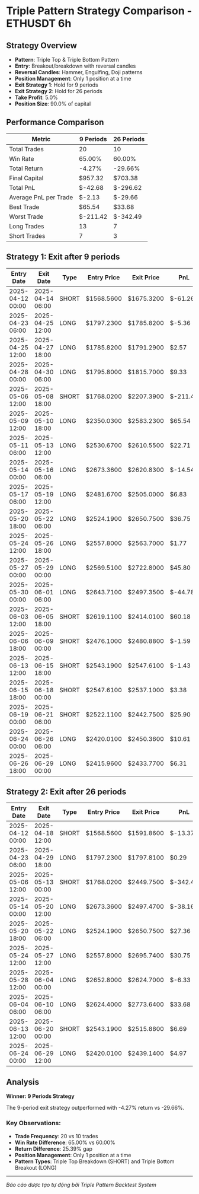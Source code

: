 # Triple Pattern Strategy Comparison - ETHUSDT 6h

## Strategy Overview
- **Pattern**: Triple Top & Triple Bottom Pattern
- **Entry**: Breakout/breakdown with reversal candles
- **Reversal Candles**: Hammer, Engulfing, Doji patterns
- **Position Management**: Only 1 position at a time
- **Exit Strategy 1**: Hold for 9 periods
- **Exit Strategy 2**: Hold for 26 periods
- **Take Profit**: 5.0%
- **Position Size**: 90.0% of capital

## Performance Comparison

| Metric | 9 Periods | 26 Periods |
|--------|-----------|------------|
| Total Trades | 20 | 10 |
| Win Rate | 65.00% | 60.00% |
| Total Return | -4.27% | -29.66% |
| Final Capital | $957.32 | $703.38 |
| Total PnL | $-42.68 | $-296.62 |
| Average PnL per Trade | $-2.13 | $-29.66 |
| Best Trade | $65.54 | $33.68 |
| Worst Trade | $-211.42 | $-342.49 |
| Long Trades | 13 | 7 |
| Short Trades | 7 | 3 |

## Strategy 1: Exit after 9 periods

| Entry Date | Exit Date | Type | Entry Price | Exit Price | PnL | PnL % | Pattern Type | Exit Reason | Bars Held |
|------------|-----------|------|-------------|------------|-----|-------|-------------|-------------|-----------|
| 2025-04-12 00:00 | 2025-04-14 06:00 | SHORT | $1568.5600 | $1675.3200 | $-61.26 | -6.81% | triple_top_breakdown | Time | 9 |
| 2025-04-23 06:00 | 2025-04-25 12:00 | LONG | $1797.2300 | $1785.8200 | $-5.36 | -0.63% | triple_bottom_breakout | Time | 9 |
| 2025-04-25 12:00 | 2025-04-27 18:00 | LONG | $1785.8200 | $1791.2900 | $2.57 | 0.31% | triple_bottom_breakout | Time | 9 |
| 2025-04-28 00:00 | 2025-04-30 06:00 | LONG | $1795.8000 | $1815.7000 | $9.33 | 1.11% | triple_bottom_breakout | Time | 9 |
| 2025-05-06 12:00 | 2025-05-08 18:00 | SHORT | $1768.0200 | $2207.3900 | $-211.42 | -24.85% | triple_top_breakdown | Time | 9 |
| 2025-05-09 12:00 | 2025-05-10 18:00 | LONG | $2350.0300 | $2583.2300 | $65.54 | 9.92% | triple_bottom_breakout | TP | 5 |
| 2025-05-11 06:00 | 2025-05-13 12:00 | LONG | $2530.6700 | $2610.5500 | $22.71 | 3.16% | triple_bottom_breakout | Time | 9 |
| 2025-05-14 00:00 | 2025-05-16 06:00 | LONG | $2673.3600 | $2620.8300 | $-14.54 | -1.96% | triple_bottom_breakout | Time | 9 |
| 2025-05-17 06:00 | 2025-05-19 12:00 | LONG | $2481.6700 | $2505.0000 | $6.83 | 0.94% | triple_bottom_breakout | Time | 9 |
| 2025-05-20 18:00 | 2025-05-22 06:00 | LONG | $2524.1900 | $2650.7500 | $36.75 | 5.01% | triple_bottom_breakout | TP | 6 |
| 2025-05-24 12:00 | 2025-05-26 18:00 | LONG | $2557.8000 | $2563.7000 | $1.77 | 0.23% | triple_bottom_breakout | Time | 9 |
| 2025-05-27 00:00 | 2025-05-29 00:00 | LONG | $2569.5100 | $2722.8000 | $45.80 | 5.97% | triple_bottom_breakout | TP | 8 |
| 2025-05-30 00:00 | 2025-06-01 06:00 | LONG | $2643.7100 | $2497.3500 | $-44.78 | -5.54% | triple_bottom_breakout | Time | 9 |
| 2025-06-03 12:00 | 2025-06-05 18:00 | SHORT | $2619.1100 | $2414.0100 | $60.18 | 7.83% | triple_top_breakdown | TP | 9 |
| 2025-06-06 18:00 | 2025-06-09 00:00 | SHORT | $2476.1000 | $2480.8800 | $-1.59 | -0.19% | triple_top_breakdown | Time | 9 |
| 2025-06-13 12:00 | 2025-06-15 18:00 | SHORT | $2543.1900 | $2547.6100 | $-1.43 | -0.17% | triple_top_breakdown | Time | 9 |
| 2025-06-15 18:00 | 2025-06-18 00:00 | SHORT | $2547.6100 | $2537.1000 | $3.38 | 0.41% | triple_top_breakdown | Time | 9 |
| 2025-06-19 00:00 | 2025-06-21 06:00 | SHORT | $2522.1100 | $2442.7500 | $25.90 | 3.15% | triple_top_breakdown | Time | 9 |
| 2025-06-24 00:00 | 2025-06-26 06:00 | LONG | $2420.0100 | $2450.3600 | $10.61 | 1.25% | triple_bottom_breakout | Time | 9 |
| 2025-06-26 18:00 | 2025-06-29 00:00 | LONG | $2415.9600 | $2433.7700 | $6.31 | 0.74% | triple_bottom_breakout | Time | 9 |

## Strategy 2: Exit after 26 periods

| Entry Date | Exit Date | Type | Entry Price | Exit Price | PnL | PnL % | Pattern Type | Exit Reason | Bars Held |
|------------|-----------|------|-------------|------------|-----|-------|-------------|-------------|-----------|
| 2025-04-12 00:00 | 2025-04-18 12:00 | SHORT | $1568.5600 | $1591.8600 | $-13.37 | -1.49% | triple_top_breakdown | Time | 26 |
| 2025-04-23 06:00 | 2025-04-29 18:00 | LONG | $1797.2300 | $1797.8100 | $0.29 | 0.03% | triple_bottom_breakout | Time | 26 |
| 2025-05-06 12:00 | 2025-05-13 00:00 | SHORT | $1768.0200 | $2449.7500 | $-342.49 | -38.56% | triple_top_breakdown | Time | 26 |
| 2025-05-14 00:00 | 2025-05-20 12:00 | LONG | $2673.3600 | $2497.4700 | $-38.16 | -6.58% | triple_bottom_breakout | Time | 26 |
| 2025-05-20 18:00 | 2025-05-22 06:00 | LONG | $2524.1900 | $2650.7500 | $27.36 | 5.01% | triple_bottom_breakout | TP | 6 |
| 2025-05-24 12:00 | 2025-05-27 12:00 | LONG | $2557.8000 | $2695.7400 | $30.75 | 5.39% | triple_bottom_breakout | TP | 12 |
| 2025-05-28 12:00 | 2025-06-04 00:00 | LONG | $2652.8000 | $2624.7000 | $-6.33 | -1.06% | triple_bottom_breakout | Time | 26 |
| 2025-06-04 06:00 | 2025-06-10 06:00 | LONG | $2624.4000 | $2773.6400 | $33.68 | 5.69% | triple_bottom_breakout | TP | 24 |
| 2025-06-13 12:00 | 2025-06-20 00:00 | SHORT | $2543.1900 | $2515.8800 | $6.69 | 1.07% | triple_top_breakdown | Time | 26 |
| 2025-06-24 00:00 | 2025-06-29 12:00 | LONG | $2420.0100 | $2439.1400 | $4.97 | 0.79% | triple_bottom_breakout | End | 22 |

## Analysis

**Winner: 9 Periods Strategy**

The 9-period exit strategy outperformed with -4.27% return vs -29.66%.

### Key Observations:
- **Trade Frequency**: 20 vs 10 trades
- **Win Rate Difference**: 65.00% vs 60.00%
- **Return Difference**: 25.39% gap
- **Position Management**: Only 1 position at a time
- **Pattern Types**: Triple Top Breakdown (SHORT) and Triple Bottom Breakout (LONG)

---
*Báo cáo được tạo tự động bởi Triple Pattern Backtest System*
